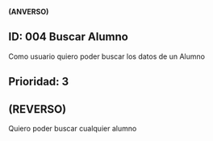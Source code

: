 **(ANVERSO)**

**ID**: 004 Buscar Alumno
---
Como usuario quiero poder buscar los datos de un Alumno

**Prioridad**: 3
---
**(REVERSO)**
---
Quiero poder buscar cualquier alumno
